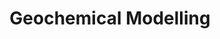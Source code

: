 ---
layout: single
title:  "Geochemical Modelling"
categories: Projects Biominerals
header:
  teaser: assets/images/pj-culturing-teaser.png
---